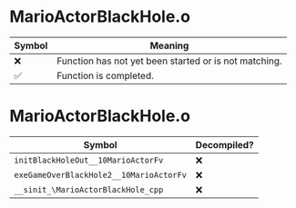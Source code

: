 # MarioActorBlackHole.o
| Symbol | Meaning 
| ------------- | ------------- 
| :x: | Function has not yet been started or is not matching. 
| :white_check_mark: | Function is completed. 


# MarioActorBlackHole.o
| Symbol | Decompiled? |
| ------------- | ------------- |
| `initBlackHoleOut__10MarioActorFv` | :x: |
| `exeGameOverBlackHole2__10MarioActorFv` | :x: |
| `__sinit_\MarioActorBlackHole_cpp` | :x: |
